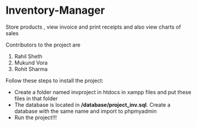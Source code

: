 # Inventory-Manager
Store products , view invoice and print receipts and also view charts of sales

Contributors to the project are
1. Rahil Sheth
2. Mukund Vora
3. Rohit Sharma

Follow these steps to install the project:
<ul>
<li>Create a folder named invproject in htdocs in xampp files and put these files in that folder</li>
<li>The database is located in <strong>/database/project_inv.sql</strong>. Create a database with the same name and import to phpmyadmin</li>
<li>Run the project!!!</li>
 </ul>

